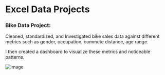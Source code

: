 # Excel Data Projects 

### Bike Data Project:

Cleaned, standardized, and Investigated bike sales data against different metrics such as gender, occupation, commute distance, age range.

I then created a dashboard to visualize these metrics and noticeable patterns.

![image](https://github.com/user-attachments/assets/492fde8e-fc69-4aee-a5b7-176569923e56)

